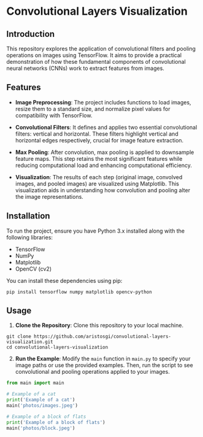# Convolutional Layers Visualization

## Introduction

This repository explores the application of convolutional filters and pooling operations on images using TensorFlow. It aims to provide a practical demonstration of how these fundamental components of convolutional neural networks (CNNs) work to extract features from images.

## Features

- **Image Preprocessing**: The project includes functions to load images, resize them to a standard size, and normalize pixel values for compatibility with TensorFlow.
  
- **Convolutional Filters**: It defines and applies two essential convolutional filters: vertical and horizontal. These filters highlight vertical and horizontal edges respectively, crucial for image feature extraction.
  
- **Max Pooling**: After convolution, max pooling is applied to downsample feature maps. This step retains the most significant features while reducing computational load and enhancing computational efficiency.
  
- **Visualization**: The results of each step (original image, convolved images, and pooled images) are visualized using Matplotlib. This visualization aids in understanding how convolution and pooling alter the image representations.

## Installation

To run the project, ensure you have Python 3.x installed along with the following libraries:

- TensorFlow
- NumPy
- Matplotlib
- OpenCV (cv2)

You can install these dependencies using pip:

~~~
pip install tensorflow numpy matplotlib opencv-python
~~~


## Usage

1. **Clone the Repository**: Clone this repository to your local machine.

~~~
git clone https://github.com/aristosgi/convolutional-layers-visualization.git
cd convolutional-layers-visualization
~~~


2. **Run the Example**: Modify the `main` function in `main.py` to specify your image paths or use the provided examples. Then, run the script to see convolutional and pooling operations applied to your images.

```python
from main import main

# Example of a cat
print('Example of a cat')
main('photos/images.jpeg')

# Example of a block of flats
print('Example of a block of flats')
main('photos/block.jpeg')

